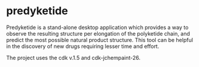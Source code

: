 # predyketide
Predyketide is a stand-alone desktop application which provides a way to observe the resulting structure per elongation of the polyketide chain, and predict the most possible natural product structure. This tool can be helpful in the discovery of new drugs requiring lesser time and effort.

The project uses the cdk v.1.5 and cdk-jchempaint-26.

